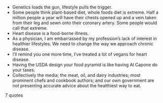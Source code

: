  - Genetics loads the gun, lifestyle pulls the trigger.
 - Some people think plant-based diet, whole foods diet is extreme. Half a million people a year will have their chests opened up and a vein taken from their leg and sewn onto their coronary artery. Some people would call that extreme.
 - Heart disease is a food-borne illness.
 - As a physician, I am embarrassed by my profession’s lack of interest in healthier lifestyles. We need to change the way we approach chronic disease.
 - I’ll remind you one more time, I’ve treated a lot of vegans for heart disease.
 - Having the USDA design your food pyramid is like having Al Capone do your taxes.
 - Collectively the media; the meat, oil, and dairy industries; most prominent chefs and cookbook authors; and our own government are not presenting accurate advice about the healthiest way to eat.

7 quotes